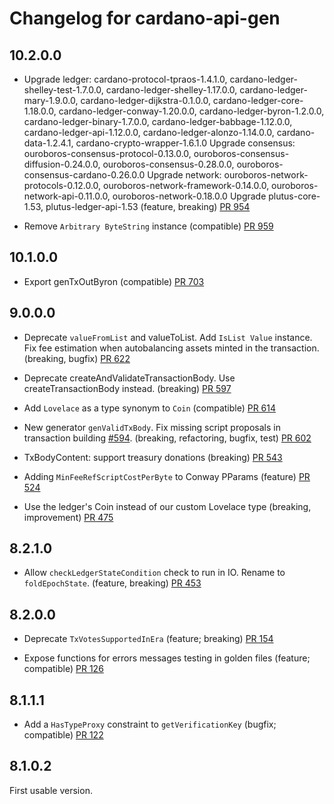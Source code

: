 # Changelog for cardano-api-gen

## 10.2.0.0

- Upgrade ledger: cardano-protocol-tpraos-1.4.1.0, cardano-ledger-shelley-test-1.7.0.0, cardano-ledger-shelley-1.17.0.0, cardano-ledger-mary-1.9.0.0, cardano-ledger-dijkstra-0.1.0.0, cardano-ledger-core-1.18.0.0, cardano-ledger-conway-1.20.0.0, cardano-ledger-byron-1.2.0.0, cardano-ledger-binary-1.7.0.0, cardano-ledger-babbage-1.12.0.0, cardano-ledger-api-1.12.0.0, cardano-ledger-alonzo-1.14.0.0, cardano-data-1.2.4.1, cardano-crypto-wrapper-1.6.1.0
  Upgrade consensus: ouroboros-consensus-protocol-0.13.0.0, ouroboros-consensus-diffusion-0.24.0.0, ouroboros-consensus-0.28.0.0, ouroboros-consensus-cardano-0.26.0.0
  Upgrade network: ouroboros-network-protocols-0.12.0.0, ouroboros-network-framework-0.14.0.0, ouroboros-network-api-0.11.0.0, ouroboros-network-0.18.0.0
  Upgrade plutus-core-1.53, plutus-ledger-api-1.53
  (feature, breaking)
  [PR 954](https://github.com/IntersectMBO/cardano-api/pull/954)

- Remove `Arbitrary ByteString` instance
  (compatible)
  [PR 959](https://github.com/IntersectMBO/cardano-api/pull/959)

## 10.1.0.0

- Export genTxOutByron
  (compatible)
  [PR 703](https://github.com/IntersectMBO/cardano-api/pull/703)

## 9.0.0.0

- Deprecate `valueFromList` and valueToList. Add `IsList Value` instance.
  Fix fee estimation when autobalancing assets minted in the transaction.
  (breaking, bugfix)
  [PR 622](https://github.com/IntersectMBO/cardano-api/pull/622)

- Deprecate createAndValidateTransactionBody. Use createTransactionBody instead.
  (breaking)
  [PR 597](https://github.com/IntersectMBO/cardano-api/pull/597)

- Add `Lovelace` as a type synonym to `Coin`
  (compatible)
  [PR 614](https://github.com/IntersectMBO/cardano-api/pull/614)

- New generator `genValidTxBody`.
  Fix missing script proposals in transaction building [#594](https://github.com/IntersectMBO/cardano-api/issues/594).
  (breaking, refactoring, bugfix, test)
  [PR 602](https://github.com/IntersectMBO/cardano-api/pull/602)

- TxBodyContent: support treasury donations
  (breaking)
  [PR 543](https://github.com/IntersectMBO/cardano-api/pull/543)

- Adding `MinFeeRefScriptCostPerByte` to Conway PParams
  (feature)
  [PR 524](https://github.com/IntersectMBO/cardano-api/pull/524)

- Use the ledger's Coin instead of our custom Lovelace type
  (breaking, improvement)
  [PR 475](https://github.com/IntersectMBO/cardano-api/pull/475)

## 8.2.1.0

- Allow `checkLedgerStateCondition` check to run in IO. Rename to `foldEpochState`.
  (feature, breaking)
  [PR 453](https://github.com/IntersectMBO/cardano-api/pull/453)


## 8.2.0.0

- Deprecate `TxVotesSupportedInEra`
  (feature; breaking)
  [PR 154](https://github.com/IntersectMBO/cardano-api/pull/154)

- Expose functions for errors messages testing in golden files
  (feature; compatible)
  [PR 126](https://github.com/IntersectMBO/cardano-api/pull/126)

## 8.1.1.1

- Add a `HasTypeProxy` constraint to `getVerificationKey`
  (bugfix; compatible)
  [PR 122](https://github.com/IntersectMBO/cardano-api/pull/122)

## 8.1.0.2

First usable version.
